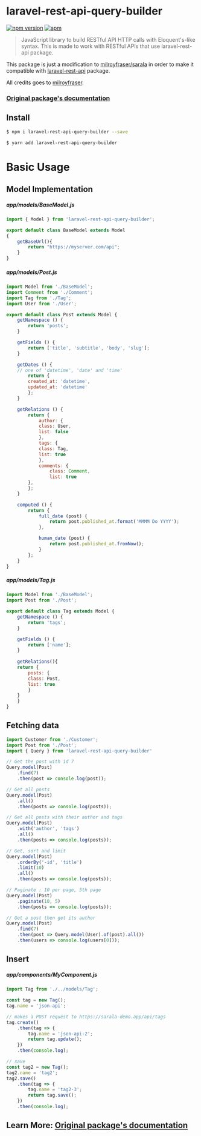 
# laravel-rest-api-query-builder

[![npm version](https://badge.fury.io/js/sarala.svg)](https://www.npmjs.com/package/sarala) [![apm](https://img.shields.io/apm/l/vim-mode.svg)](https://github.com/milroyfraser/sarala/blob/master/LICENSE)

> JavaScript library to build RESTful API HTTP calls with Eloquent's-like syntax. 
> This is made to work with RESTful APIs that use laravel-rest-api package. 

This package is just a modification to [milroyfraser/sarala](http://github.com/milroyfraser/sarala) in order to make it compatible with [laravel-rest-api](http://github.com/RobinMarechal/laravel-rest-api) package.

All credits goes to [milroyfraser](http://github.com/milroyfraser).

### [Original package's documentation](https://milroy.me/posts/sarala-laravel-eloquent-like-javascript-orm-to-communicate-with-json-api/1)

## Install

```sh
$ npm i laravel-rest-api-query-builder --save
```

```sh
$ yarn add laravel-rest-api-query-builder
```

# Basic Usage

## Model Implementation

##### app/models/BaseModel.js
```javascript
import { Model } from 'laravel-rest-api-query-builder';

export default class BaseModel extends Model
{
    getBaseUrl(){
        return "https://myserver.com/api";
    }
}
```

##### app/models/Post.js
```javascript
import Model from './BaseModel';
import Comment from './Comment';
import Tag from './Tag';
import User from './User';

export default class Post extends Model {
    getNamespace () {
        return 'posts';
    }

    getFields () {
        return ['title', 'subtitle', 'body', 'slug'];
    }

    getDates () {
	// one of 'datetime', 'date' and 'time'
        return { 
	    created_at: 'datetime',
	    updated_at: 'datetime'
        };
    }

    getRelations () {
        return {
            author: {
	        class: User,
	        list: false
            },
            tags: {
	        class: Tag,
	        list: true
            },
            comments: {
                class: Comment,
                list: true
	    },
        };
    }

    computed () {
        return {
            full_date (post) {
                return post.published_at.format('MMMM Do YYYY');
            },

            human_date (post) {
                return post.published_at.fromNow();
            }
        };
    }
}
```

##### app/models/Tag.js
```javascript
import Model from './BaseModel';
import Post from './Post';

export default class Tag extends Model {
    getNamespace () {
        return 'tags';
    }

    getFields () {
        return ['name'];
    }
    
    getRelations(){
	return {
	    posts: {
		class: Post,
		list: true
	    }
	}
    }
}
```

## Fetching data

```javascript
import Customer from './Customer';
import Post from './Post';
import { Query } from 'laravel-rest-api-query-builder'

// Get the post with id 7
Query.model(Post)
    .find(7)
    .then(post => console.log(post));

// Get all posts
Query.model(Post)
    .all()
    .then(posts => console.log(posts));

// Get all posts with their author and tags
Query.model(Post)
    .with('author', 'tags')
    .all()
    .then(posts => console.log(posts));

// Get, sort and limit
Query.model(Post)
    .orderBy('-id', 'title')
    .limit(10)
    .all()
    .then(posts => console.log(posts));

// Paginate : 10 per page, 5th page
Query.model(Post)
    .paginate(10, 5)
    .then(posts => console.log(posts));

// Get a post then get its author
Query.model(Post)
    .find(7)
    .then(post => Query.model(User).of(post).all())
    .then(users => console.log(users[0]));
```

## Insert

##### app/components/MyComponent.js
```javascript
import Tag from './../models/Tag';

const tag = new Tag();
tag.name = 'json-api';

// makes a POST request to https://sarala-demo.app/api/tags
tag.create()
    .then(tag => {
        tag.name = 'json-api-2';
        return tag.update();
    })
    .then(console.log); 

// save
const tag2 = new Tag();
tag2.name = 'tag2';
tag2.save()
    .then(tag => {
        tag.name = 'tag2-3';
        return tag.save();
    })
    .then(console.log); 
```

## Learn More: [Original package's documentation](https://milroy.me/posts/sarala-laravel-eloquent-like-javascript-orm-to-communicate-with-json-api/1)
